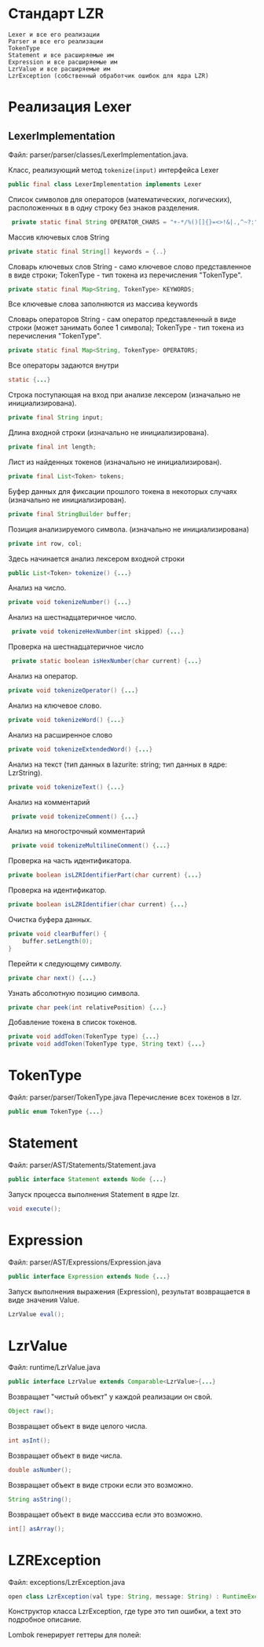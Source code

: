 # Стандарт LZR
    Lexer и все его реализации
    Parser и все его реализации
    TokenType
    Statement и все расширяемые им
    Expression и все расширяемые им
    LzrValue и все расширяемые им
    LzrException (собственный обработчик ошибок для ядра LZR)
 
# Реализация Lexer
## LexerImplementation
Файл: parser/parser/classes/LexerImplementation.java. 

Класс, реализующий метод `tokenize(input)`
интерфейса Lexer

````java
public final class LexerImplementation implements Lexer
````
Список символов для операторов (математических, логических), расположенных в в одну строку без знаков разделения.

```java
 private static final String OPERATOR_CHARS = "+-*/%()[]{}=<>!&|.,^~?:";
```

Массив ключевых слов String
```java
private static final String[] keywords = {..}
```

Словарь ключевых слов String - само ключевое слово представленное в виде строки; TokenType - тип токена из перечисления "TokenType".
````java
private static final Map<String, TokenType> KEYWORDS;
````
Все ключевые слова заполняются из массива keywords


Словарь операторов String - сам оператор представленный в виде строки (может занимать более 1 символа); 
TokenType - тип токена из перечисления "TokenType".
```java
private static final Map<String, TokenType> OPERATORS;
```

Все операторы задаются внутри
```java
static {...}
```

Строка поступающая на вход при анализе лексером (изначально не инициализирована).
```java
private final String input;
```
Длина входной строки (изначально не инициализирована).
```java
private final int length;
```

Лист из найденных токенов (изначально не инициализирован).

```java
private final List<Token> tokens;
```

Буфер данных для фиксации прошлого токена в некоторых случаях (изначально не инициализирован).
```java
private final StringBuilder buffer;
```

Позиция анализируемого символа. (изначально не инициализирована)

```java
private int row, col;
```


Здесь начинается анализ лексером входной строки

```java
public List<Token> tokenize() {...}
```
Анализ на число.

```java
private void tokenizeNumber() {...}
```

Анализ на шестнадцатеричное число.

```java
 private void tokenizeHexNumber(int skipped) {...}
```

Проверка на шестнадцатеричное число
```java
 private static boolean isHexNumber(char current) {...}
```

Анализ на оператор.

```java
private void tokenizeOperator() {...}
```


Анализ на ключевое слово.

```java
private void tokenizeWord() {...}
```
Анализ на расширенное слово

```java
private void tokenizeExtendedWord() {...}
```
Анализ на текст (тип данных в lazurite: string; тип данных в ядре: LzrString).

```java
private void tokenizeText() {...}
```


Анализ на комментарий
```java
 private void tokenizeComment() {...}
```

Анализ на многострочный комментарий
```java
 private void tokenizeMultilineComment() {...}
```


Проверка на часть идентификатора.

```java
private boolean isLZRIdentifierPart(char current) {...}
```

Проверка на идентификатор.

```java
private boolean isLZRIdentifier(char current) {...}
```

Очистка буфера данных.

```java
private void clearBuffer() {
    buffer.setLength(0);
}
```
Перейти к следующему символу.

```java
private char next() {...}
```

Узнать абсолютную позицию символа.

```java
private char peek(int relativePosition) {...}
```


Добавление токена в список токенов.
```java
private void addToken(TokenType type) {...}
private void addToken(TokenType type, String text) {...}
```
# TokenType

Файл: parser/parser/TokenType.java Перечисление всех токенов в lzr.

```java
public enum TokenType {...}
```

# Statement

Файл: parser/AST/Statements/Statement.java

```java
public interface Statement extends Node {...}
```
Запуск процесса выполнения Statement в ядре lzr.

```java
void execute();
```

# Expression

Файл: parser/AST/Expressions/Expression.java

```java
public interface Expression extends Node {...}
```
Запуск выполнения выражения (Expression), результат возвращается в виде значения Value.

```java
LzrValue eval();
```

# LzrValue

Файл: runtime/LzrValue.java

```java
public interface LzrValue extends Comparable<LzrValue>{...}
```

Возвращает "чистый объект" у каждой реализации он свой.
```java
Object raw();
```
Возвращает объект в виде целого числа.

```java
int asInt();
```

Возвращает объект в виде числа.

```java
double asNumber();
```

Возвращает объект в виде строки если это возможно.

```java
String asString();
```

Возвращает объект в виде масссива если это возможно.

```java
int[] asArray();
```
# LZRException

Файл: exceptions/LzrException.java

```java
open class LzrException(val type: String, message: String) : RuntimeException(message) {...}
```

Конструктор класса LzrException, где type это тип ошибки, а text это подробное описание.


Lombok генерирует геттеры для полей:

